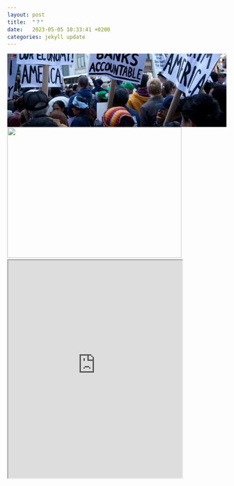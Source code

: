 ```yaml
---
layout: post
title:  "？"
date:   2023-05-05 10:33:41 +0200
categories: jekyll update
---
```


<img src="https://raw.githubusercontent.com/RuoxiSpace/RuoxiSpace.github.io/main/image/below_head.jpg" alt="Image" style="display:block;margin:auto;" />

<markdown>
 
 <img src="https://github.com/RuoxiSpace/RuoxiSpace.github.io/blob/main/image/my_map.html" width="400" height="300">
</markdown>

<iframe src="https://drive.google.com/file/d/198yro1kC8PhVz73gySchxvUVd5sMGDZ2/preview" width="400" height="500"></iframe>
